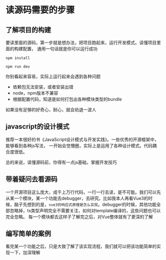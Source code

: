 
# 读源码需要的步骤

## 了解项目的构建

要读里面的源码，第一步就是想办法，把项目跑起来，运行开发模式。读懂项目里面的构建配置，
通用一句话就是你可以运行成功
```
npm install

npm run dev
```
你别看起来容易，实际上运行起来会遇到各种问题

- 依赖包无法安装，或者安装出错
- node，npm版本不兼容
- 根据配置代码，知道是如何打包出各种模块类型的bundle

如果没有足够的好奇心，耐心，就会劝退一波人


## javascript的设计模式

推荐一本很好的书《JavaScript设计模式与开发实践》。一些优秀的开源框架中，能够看到各种js写法，
一开始会觉懵圈，实际上是运用了各种设计模式。代码耦合度很低。

总的来说，读懂源码前，你得有一点js基础，掌握开发技巧

## 带着疑问去看源码

一个开源项目这么庞大，成千上万行代码，一行一行去读，是不可能。我们可以先从某一个模块，某一个功能去debugger，去研究。比如我本人再看Vue3的时候，脑子先想到的是，`vue3的响应式原理是怎么实现`。debugger的时候，其他功能全部忽略掉，ts类型声明完全不需要关注，如何对template编译的，这些问题也可以完全忽略。
每一个模块都去这样子了解完之后，对Vue整体就有了更深的了解


## 编写简单的案例

看完某一个功能之后，只是大致了解了该实现流程，我们就可以把该功能简单的实现一下，加深理解

